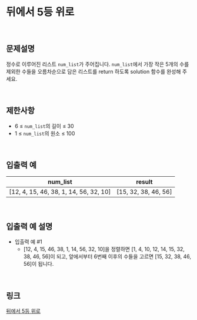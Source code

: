 # 뒤에서 5등 위로

<br>

## 문제설명
정수로 이루어진 리스트 `num_list`가 주어집니다. `num_list`에서 가장 작은 5개의 수를 제외한 수들을 오름차순으로 담은 리스트를 return 하도록 solution 함수를 완성해 주세요.

<br>

## 제한사항
- 6 ≤ `num_list`의 길이 ≤ 30
- 1 ≤ `num_list`의 원소 ≤ 100

<br>

## 입출력 예
| num_list | result |
|---|---|
| [12, 4, 15, 46, 38, 1, 14, 56, 32, 10] | [15, 32, 38, 46, 56] |

<br>

## 입출력 예 설명
- 입출력 예 #1
    - [12, 4, 15, 46, 38, 1, 14, 56, 32, 10]을 정렬하면 [1, 4, 10, 12, 14, 15, 32, 38, 46, 56]이 되고, 앞에서부터 6번째 이후의 수들을 고르면 [15, 32, 38, 46, 56]이 됩니다.

<br>

## 링크
[뒤에서 5등 위로](https://school.programmers.co.kr/learn/courses/30/lessons/181852)
